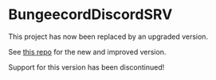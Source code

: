 # BungeecordDiscordSRV
This project has now been replaced by an upgraded version. 

See [this repo](https://github.com/jamieisgeek/proxydiscordsrv/) for the new and improved version.

Support for this version has been discontinued!

